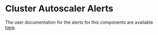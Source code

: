 # Cluster Autoscaler Alerts

The user documentation for the alerts for this components are available [here](https://github.com/openshift/runbooks/tree/master/alerts/cluster-autoscaler-operator).
